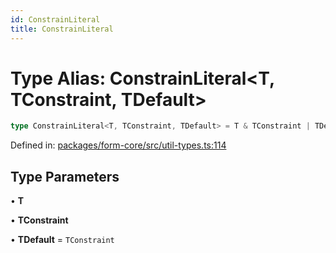 ```yaml
---
id: ConstrainLiteral
title: ConstrainLiteral
---
```


<!-- DO NOT EDIT: this page is autogenerated from the type comments -->

# Type Alias: ConstrainLiteral\<T, TConstraint, TDefault\>

```ts
type ConstrainLiteral<T, TConstraint, TDefault> = T & TConstraint | TDefault;
```

Defined in: [packages/form-core/src/util-types.ts:114](https://github.com/TanStack/form/blob/main/packages/form-core/src/util-types.ts#L114)

## Type Parameters

• **T**

• **TConstraint**

• **TDefault** = `TConstraint`
